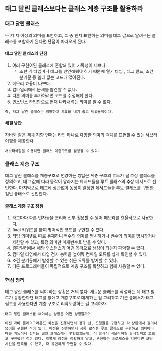 ## 태그 달린 클래스보다는 클래스 계층 구조를 활용하라 

### 태그 달린 클래스
두 가 지 이상의 의미를 표한하고, 그 중 현재 표현하는 의미를 태그 값으로 알려주는 클래스를 포함하게 된다면 단점이 따라오게 된다.

#### 태그 달린 클래스의 단점
1. 여러 구현이된 클래스에 혼합돼 있어 가독성이 나쁘다.
	- 또한 각 타입마다 태그를 선언해줘야 하기 떄문에 열거 타입 , 태그 필드, 조건 분기문  등 쓸데 없는 코드가 많아진다.
2. 메모리 효율이 나쁘다.
3. 컴파일러에서 문제를 발견할 수 없다.
4. 다른 의미를 추가하려면 코드를 수정해야 한다.
5. 인스턴스 타입만으로 현재 나타내려는 의미를 알 수 없다.

```ad-note
즉, 태그 달린 클래스는 장황하고 오류를 내기 쉽고 비효율적이다.
```

#### 해결 방안
자바와 같은 객체 지향 언어는 타입 하나로 다양한 의미의 객체를 표현할 수 있는 서브타이핑을 제공한다.

```ad-note
서브타이핑을 이용하면 클래스 계층구조를 활용할 수 있다.
```

### 클래스 계층 구조
태그 달린 클래스를 계층구조로 변경하는 방법은 계층 구조의 루트가 될 추상 클래스를 정의하고, 태그 값에 따라 동작이 달라지는 메서드들을 루트 클래스의 추상 메서드로 선언한다. 마지막으로 태그에 상관없이 동장이 일정한 메서드들을 루트 클래스를 구현한 일반 클래스로 선언한다.

#### 클래스 계층 구조 장점
1. 태그마다 다른 인자들을 분리해 전부 활용할 수 있어 메모리를 효율적으로 사용한다.
2. final 키워드를 붙여 방어적인 코드를 구현할 수 있다.
3. 타입 의미별로 따로 존재하니 변수의 의미를 명시하거나 변수의 의미를 명시하거나 제한할 수 있고, 특정 의미만 매개변수로 받을 수 있다.
4. 컴파일러에서 해당 인스턴스가 어떤 목적으로 생성이 되는지 파악할 수 있다.
5. 컴파일 타임에서 타입 검사 능력을 높여줘 컴파일 오류를 쉽게 확인할 수 있다.
6. 조건 분기문에서 발생할 수 있는 쉬운 오류를 방지할 수 있다.
7. 다른 프로그래머들이 독립적으로 계층 구조를 확장하고 함께 사용할 수 있다.

### 핵심 정리
태그 달린 클래스를 써야 하는 상황은 거의 없다. 새로운 클래스를 작성하는 데 태그 필드가 등장한다면 태그를 없애고 계층구조로 대체하는 걸 고려하고 기존 클래스가 태그 필드를 사용한다면 계층 구조로 리팩토링하는 걸 고려하자.

```ad-question
태그 달린 클래스를 써야하는 상황은 어떤 상황일까?
```

```ad-note
이전 자바 플레이그라운드 미션을 진행하면서 점과 선, 도형들을 구현하고 각 상황에서 길이나 넓이를 구했던 적이 있다. 미션을 진행하면서 공통 로직은 루트 클래스로 구현하고 의미마다 다른 기능이나 인자는 일반 클래스에서 구현했었는데, 이 방식이 서브타이핑 방식인지도 모르고 구현했던 적이 있다. 이렇게 장점을 정확하게 알고, 구현하는 프로세스를 익힌다면 코딩 시간을 단축할 수 있고, 더 유연하게 구현할 수 있다.
```
